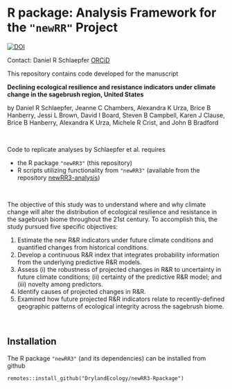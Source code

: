 [newRR3-Rpackage]: https://github.com/DrylandEcology/newRR3-Rpackage
[newRR3-analysis]: https://github.com/DrylandEcology/newRR3-analysis



# R package: Analysis Framework for the `"newRR"` Project
[![DOI](https://zenodo.org/badge/DOI/10.5281/zenodo.8310206.svg)](https://doi.org/10.5281/zenodo.8310206)


Contact: Daniel R Schlaepfer [ORCiD](https://orcid.org/0000-0001-9973-2065)


This repository contains code developed for the manuscript

**Declining ecological resilience and resistance indicators under climate change
in the sagebrush region, United States**

by Daniel R Schlaepfer, Jeanne C Chambers, Alexandra K Urza,
Brice B Hanberry, Jessi L Brown, David I Board, Steven B Campbell,
Karen J Clause, Brice B Hanberry, Alexandra K Urza, Michele R Crist,
and John B Bradford


<br>

Code to replicate analyses by Schlaepfer et al. requires
  * the R package `"newRR3"`
    (this repository)
  * R scripts utilizing functionality from `"newRR3"`
    (available from the repository [newRR3-analysis][])


<br>

The objective of this study was to understand where and why climate change
will alter the distribution of ecological resilience and resistance
in the sagebrush biome throughout the 21st century.
To accomplish this, the study pursued five specific objectives:
  1. Estimate the new R&R indicators under future climate conditions and
     quantified changes from historical conditions.
  1. Develop a continuous R&R index that integrates probability information
     from the underlying predictive R&R models.
  1. Assess (i) the robustness of projected changes in R&R to
     uncertainty in future climate conditions;
     (ii) certainty of the predictive R&R model; and
     (iii) novelty among predictors.
  1. Identify causes of projected changes in R&R.
  1. Examined how future projected R&R indicators relate to
     recently-defined geographic patterns of ecological integrity
     across the sagebrush biome.


<br>
<a name="installation"></a>

## Installation

The R package `"newRR3"` (and its dependencies) can be installed from github
  ```{r}
  remotes::install_github("DrylandEcology/newRR3-Rpackage")
  ```
